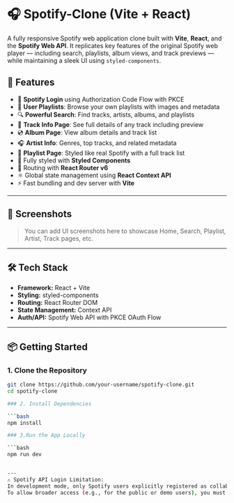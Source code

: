 # 🎧 Spotify-Clone (Vite + React)

A fully responsive Spotify web application clone built with **Vite**, **React**, and the **Spotify Web API**. It replicates key features of the original Spotify web player — including search, playlists, album views, and track previews — while maintaining a sleek UI using `styled-components`.

## 🚀 Features

- 🔐 **Spotify Login** using Authorization Code Flow with PKCE
- 🎵 **User Playlists**: Browse your own playlists with images and metadata
- 🔍 **Powerful Search**: Find tracks, artists, albums, and playlists
- 📀 **Track Info Page**: See full details of any track including preview
- 💿 **Album Page**: View album details and track list
- 🎧 **Artist Info**: Genres, top tracks, and related metadata
- 🎼 **Playlist Page**: Styled like real Spotify with a full track list
- 🎨 Fully styled with **Styled Components**
- 🧭 Routing with **React Router v6**
- ⚛️ Global state management using **React Context API**
- ⚡ Fast bundling and dev server with **Vite**

---

## 📸 Screenshots

> You can add UI screenshots here to showcase Home, Search, Playlist, Artist, Track pages, etc.

---

## 🛠 Tech Stack

- **Framework:** React + Vite
- **Styling:** styled-components
- **Routing:** React Router DOM
- **State Management:** Context API
- **Auth/API:** Spotify Web API with PKCE OAuth Flow

---

## 📦 Getting Started

### 1. Clone the Repository

```bash
git clone https://github.com/your-username/spotify-clone.git
cd spotify-clone

### 2. Install Dependencies

```bash
npm install

### 3.Run the App Locally

```bash
npm run dev


---
⚠️ Spotify API Login Limitation:
In development mode, only Spotify users explicitly registered as collaborators in your Spotify developer dashboard can authenticate and log in through this app.
To allow broader access (e.g., for the public or demo users), you must request production access from Spotify for your application.

